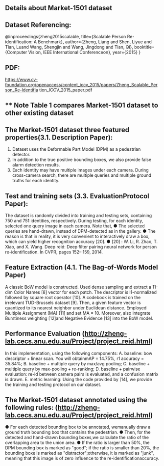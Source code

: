 ## Details about Market-1501 dataset

## Dataset Referencing:

@inproceedings{zheng2015scalable,
title={Scalable Person Re-identification: A Benchmark},
author={Zheng, Liang and Shen, Liyue and Tian, Luand Wang, Shengjin and Wang, Jingdong and Tian,
Qi},
booktitle={Computer Vision, IEEE International Conferenceon},
year={2015}
}

## PDF:

https://www.cv-foundation.org/openaccess/content_iccv_2015/papers/Zheng_Scalable_Person_Re-Identifia
tion_ICCV_2015_paper.pdf

## ** Note Table 1 compares Market-1501 dataset to other existing dataset

## The Market-1501 dataset three featured properties(3.1. Description Paper):

1. Dataset uses the Deformable Part Model (DPM) as a pedestrian detector.
2. In addition to the true positive bounding boxes, we also provide false alarm detection results.
3. Each identity may have multiple images under each camera. During cross-camera search, there are multiple queries and multiple ground truths for each identity.

## Test and training sets (3.3. EvaluationProtocol Paper):

The dataset is randomly divided into training and testing sets, containing 750 and 751 identities,
respectively. During testing, for each identity, selected one query image in each camera. Note that,
● The selected queries are hand-drawn, instead of DPM-detected as in the gallery.
● The reason is that in reality, it is very convenient to interactively draw a box, which can yield higher
recognition accuracy [20].
● [20] : W. Li, R. Zhao, T. Xiao, and X. Wang. Deep reid: Deep filter pairing neural network for person
re-identification. In CVPR, pages 152– 159, 2014.

## Feature Extraction (4.1. The Bag-of-Words Model Paper)

A classic BoW model is constructed. Used dense sampling and extract a 11-dim Color Names [8] vector for
each patch.
The descriptor is l1-normalized followed by square root operator [10]. A codebook is trained on the
irrelevant TUD-Brussels dataset [9].
Then, a given feature vector is quantized to its nearest neighbor under Euclidean distance. Employed
Multiple Assignment (MA) [11] and set MA = 10.
Moreover, also integrate Burstiness weighting [12]and Negative Evidence [13] into the BoW model.

## Performance Evaluation (http://zheng-lab.cecs.anu.edu.au/Project/project_reid.html)

In this implementation, using the following components:
A. baseline: bow descriptor + linear scan. You will obtainmAP = 14.75%, r1 accuracy = 35.84%;
B. baseline + multiple query by max/avg pooling;
C. baseline + multiple query by max-pooling + re-ranking;
D. baseline + pairwise evaluation: re-id between camera pairs is evaluated, and a confusion matrix is
drawn.
E. metric learning: Using the code provided by [14], we provide the training and testing protocol on our
dataset.

## The Market-1501 dataset annotated using the following rules: (http://zheng-lab.cecs.anu.edu.au/Project/project_reid.html)

● For each detected bounding box to be annotated, wemanually draw a ground truth bounding box
that contains the pedestrian.
● Then, for the detected and hand-drawn bounding boxes,we calculate the ratio of the overlapping
area to the union area.
● If the ratio is larger than 50%, the DPM bounding box is marked as "good"; if the ratio is smaller than
20%, the bounding boxe is marked as "distractor";otherwise, it is marked as "junk", meaning that
this image is of zero influence to the re-identificationaccuracy.
